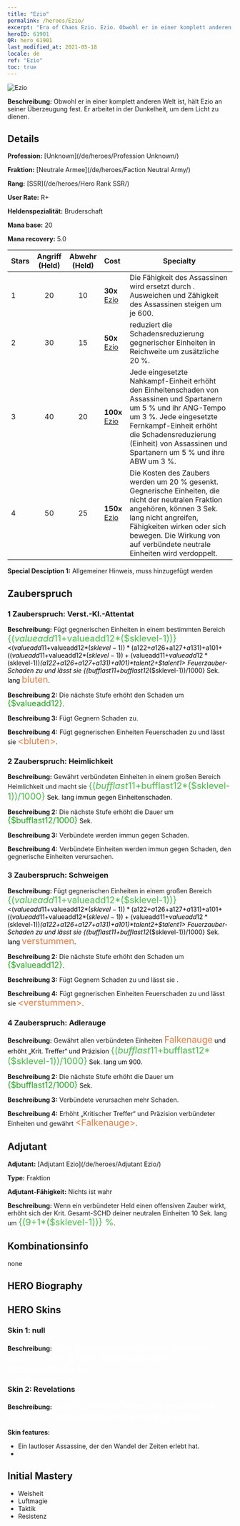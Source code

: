 ```yaml
---
title: "Ezio"
permalink: /heroes/Ezio/
excerpt: "Era of Chaos Ezio. Ezio. Obwohl er in einer komplett anderen Welt ist, hält Ezio an seiner Überzeugung fest. Er arbeitet in der Dunkelheit, um dem Licht zu dienen."
heroID: 61901
QR: hero_61901
last_modified_at: 2021-05-18
locale: de
ref: "Ezio"
toc: true
---
```

  ![Ezio](/images/h/h_Ezio.jpg)

 **Beschreibung:** Obwohl er in einer komplett anderen Welt ist, hält Ezio an seiner Überzeugung fest. Er arbeitet in der Dunkelheit, um dem Licht zu dienen.
## Details
 **Profession:**  [Unknown](/de/heroes/Profession Unknown/)

 **Fraktion:** [Neutrale Armee](/de/heroes/Faction Neutral Army/)

 **Rang:** [SSR](/de/heroes/Hero Rank SSR/)

 **User Rate:** R+

 **Heldenspezialität:** Bruderschaft

 **Mana base:** 20

 **Mana recovery:** 5.0


  | Stars | Angriff (Held) | Abwehr (Held) | Cost |     Specialty     |
  |---------|:---------------:|:---------------:|:--|--------------------|
  |    1    | 20 | 10 | **30x** [Ezio](/ItemsDE/her_398/) | Die Fähigkeit <Attentat> des Assassinen wird ersetzt durch <Hinrichtung>. Ausweichen und Zähigkeit des Assassinen steigen um je 600. |
  |    2    | 30 | 15 | **50x** [Ezio](/ItemsDE/her_398/) | <Schweigen> reduziert die Schadensreduzierung gegnerischer Einheiten in Reichweite um zusätzliche 20 %. |
  |    3    | 40 | 20 | **100x** [Ezio](/ItemsDE/her_398/) | Jede eingesetzte Nahkampf-Einheit erhöht den Einheitenschaden von Assassinen und Spartanern um 5 % und ihr ANG-Tempo um 3 %. Jede eingesetzte Fernkampf-Einheit erhöht die Schadensreduzierung (Einheit) von Assassinen und Spartanern um 5 % und ihre ABW um 3 %. |
  |    4    | 50 | 25 | **150x** [Ezio](/ItemsDE/her_398/) | Die Kosten des Zaubers <Adlerauge> werden um 20 % gesenkt. Gegnerische Einheiten, die nicht der neutralen Fraktion angehören, können 3 Sek. lang nicht angreifen, Fähigkeiten wirken oder sich bewegen. Die Wirkung von <Falkenauge> auf verbündete neutrale Einheiten wird verdoppelt. |

 **Special Desciption 1:** Allgemeiner Hinweis, muss hinzugefügt werden

## Zauberspruch
### 1 Zauberspruch: Verst.-Kl.-Attentat
 **Beschreibung:** Fügt gegnerischen Einheiten in einem bestimmten Bereich <span style="color: #48b946;font-size:20px">{($valueadd11+$valueadd12*($sklevel-1))}</span><span style="color: black"><($valueadd11+$valueadd12*($sklevel-1))*($a122+$a126+$a127+$a131)+$a101+(($valueadd11+$valueadd12*($sklevel-1))+($valueadd11+$valueadd12*($sklevel-1))*($a122+$a126+$a127+$a131)+$a101)*$talent2+$talent1> Feuerzauber-Schaden zu und lässt sie {($bufflast11+$bufflast12*($sklevel-1))/1000} Sek. lang <span style="color: #e07c44;font-size:20px">bluten</span><span style="color: black">.

 **Beschreibung 2:** Die nächste Stufe erhöht den Schaden um <span style="color: #1ca216;font-size:18px">{$valueadd12}</span><span style="color: black">.

 **Beschreibung 3:** Fügt Gegnern Schaden zu.

 **Beschreibung 4:** Fügt gegnerischen Einheiten Feuerschaden zu und lässt sie <span style="color: #e07c44;font-size:20px">&lt;bluten&gt;</span><span style="color: black">.

### 2 Zauberspruch: Heimlichkeit
 **Beschreibung:** Gewährt verbündeten Einheiten in einem großen Bereich Heimlichkeit und macht sie <span style="color: #48b946;font-size:20px">{($bufflast11+$bufflast12*($sklevel-1))/1000}</span><span style="color: black"> Sek. lang immun gegen Einheitenschaden.

 **Beschreibung 2:** Die nächste Stufe erhöht die Dauer um <span style="color: #1ca216;font-size:18px">{$bufflast12/1000}</span><span style="color: black"> Sek.

 **Beschreibung 3:** Verbündete werden immun gegen Schaden.

 **Beschreibung 4:** Verbündete Einheiten werden immun gegen Schaden, den gegnerische Einheiten verursachen.

### 3 Zauberspruch: Schweigen
 **Beschreibung:** Fügt gegnerischen Einheiten in einem großen Bereich <span style="color: #48b946;font-size:20px">{($valueadd11+$valueadd12*($sklevel-1))}</span><span style="color: black"><($valueadd11+$valueadd12*($sklevel-1))*($a122+$a126+$a127+$a131)+$a101+(($valueadd11+$valueadd12*($sklevel-1))+($valueadd11+$valueadd12*($sklevel-1))*($a122+$a126+$a127+$a131)+$a101)*$talent2+$talent1> Feuerzauber-Schaden zu und lässt sie {($bufflast11+$bufflast12*($sklevel-1))/1000} Sek. lang <span style="color: #e07c44;font-size:20px">verstummen</span><span style="color: black">.

 **Beschreibung 2:** Die nächste Stufe erhöht den Schaden um <span style="color: #1ca216;font-size:18px">{$valueadd12}</span><span style="color: black">.

 **Beschreibung 3:** Fügt Gegnern Schaden zu und lässt sie <verstummen>.

 **Beschreibung 4:** Fügt gegnerischen Einheiten Feuerschaden zu und lässt sie <span style="color: #e07c44;font-size:20px">&lt;verstummen&gt;</span><span style="color: black">.

### 4 Zauberspruch: Adlerauge
 **Beschreibung:** Gewährt allen verbündeten Einheiten <span style="color: #e07c44;font-size:20px">Falkenauge</span><span style="color: black"> und erhöht „Krit. Treffer“ und Präzision <span style="color: #48b946;font-size:20px">{($bufflast11+$bufflast12*($sklevel-1))/1000}</span><span style="color: black"> Sek. lang um 900.

 **Beschreibung 2:** Die nächste Stufe erhöht die Dauer um <span style="color: #1ca216;font-size:18px">{$bufflast12/1000}</span><span style="color: black"> Sek.

 **Beschreibung 3:** Verbündete verursachen mehr Schaden.

 **Beschreibung 4:** Erhöht „Kritischer Treffer“ und Präzision verbündeter Einheiten und gewährt <span style="color: #e07c44;font-size:20px">&lt;Falkenauge&gt;</span><span style="color: black">.


## Adjutant

 **Adjutant:**  [Adjutant Ezio](/de/heroes/Adjutant Ezio/) 

 **Type:**  Fraktion 

 **Adjutant-Fähigkeit:**  Nichts ist wahr 

 **Beschreibung:** Wenn ein verbündeter Held einen offensiven Zauber wirkt, erhöht sich der Krit. Gesamt-SCHD deiner neutralen Einheiten 10 Sek. lang um <span style="color: #48b946;font-size:20px">{(9+1*($sklevel-1))} %</span><span style="color: black">.

## Kombinationsinfo

  none
## HERO Biography

## HERO Skins
### Skin 1: **null**

 **Beschreibung:** <span style="color: #ffffff;font-size:20px">Eine geheimnisvolle Person aus einer anderen Welt. Besitzt außerordentliche Attentatsfähigkeiten.</span>


### Skin 2: **Revelations**

 **Beschreibung:** <span style="color: #ffffff;font-size:20px">Nach zahllosen Toten und massenhaft Ruhm sind seine Schritte nicht mehr zögerlich.</span>

 **Skin features:** 

   - Ein lautloser Assassine, der den Wandel der Zeiten erlebt hat.
   - 


## Initial Mastery
   - Weisheit
   - Luftmagie
   - Taktik
   - Resistenz

